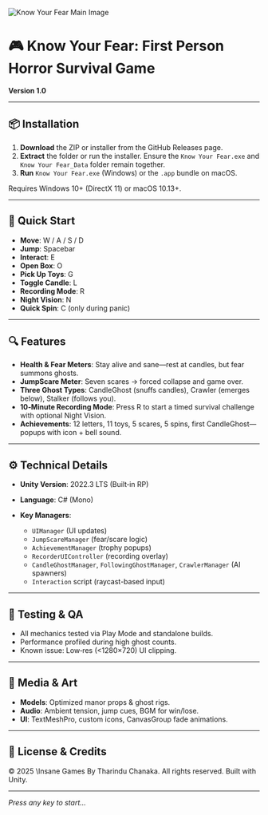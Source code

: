 ![Know Your Fear Main Image](https://github.com/user-attachments/assets/2c4d4908-48c6-4486-a269-ac3a897fe32b)

# 🎮 Know Your Fear: First Person Horror Survival Game

**Version 1.0**

---

## 📦 Installation

1. **Download** the ZIP or installer from the GitHub Releases page.
2. **Extract** the folder or run the installer. Ensure the `Know Your Fear.exe` and `Know Your Fear_Data` folder remain together.
3. **Run** `Know Your Fear.exe` (Windows) or the `.app` bundle on macOS.

Requires Windows 10+ (DirectX 11) or macOS 10.13+.

---

## 🎯 Quick Start

* **Move**: W / A / S / D
* **Jump**: Spacebar
* **Interact**: E
* **Open Box**: O
* **Pick Up Toys**: G
* **Toggle Candle**: L
* **Recording Mode**: R
* **Night Vision**: N
* **Quick Spin**: C (only during panic)

---

## 🔍 Features

* **Health & Fear Meters**: Stay alive and sane—rest at candles, but fear summons ghosts.
* **JumpScare Meter**: Seven scares → forced collapse and game over.
* **Three Ghost Types**: CandleGhost (snuffs candles), Crawler (emerges below), Stalker (follows you).
* **10‑Minute Recording Mode**: Press R to start a timed survival challenge with optional Night Vision.
* **Achievements**: 12 letters, 11 toys, 5 scares, 5 spins, first CandleGhost—popups with icon + bell sound.

---

## ⚙️ Technical Details

* **Unity Version**: 2022.3 LTS (Built‑in RP)
* **Language**: C# (Mono)
* **Key Managers**:

  * `UIManager` (UI updates)
  * `JumpScareManager` (fear/scare logic)
  * `AchievementManager` (trophy popups)
  * `RecorderUIController` (recording overlay)
  * `CandleGhostManager`, `FollowingGhostManager`, `CrawlerManager` (AI spawners)
  * `Interaction` script (raycast-based input)

---

## 🧪 Testing & QA

* All mechanics tested via Play Mode and standalone builds.
* Performance profiled during high ghost counts.
* Known issue: Low‑res (<1280×720) UI clipping.

---

## 🎥 Media & Art

* **Models**: Optimized manor props & ghost rigs.
* **Audio**: Ambient tension, jump cues, BGM for win/lose.
* **UI**: TextMeshPro, custom icons, CanvasGroup fade animations.

---

## 📄 License & Credits

© 2025 \Insane Games By Tharindu Chanaka. All rights reserved.
Built with Unity.

---

*Press any key to start…*


